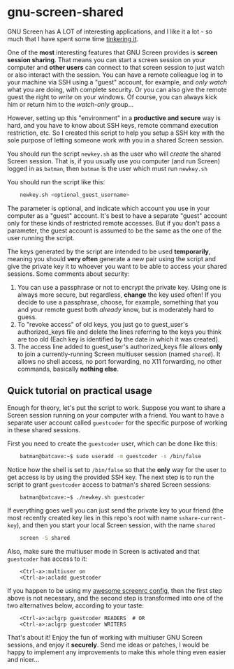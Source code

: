 gnu-screen-shared
=================

GNU Screen has A LOT of interesting applications, and I like it a lot - so much that I have spent some time [tinkering it](http://github.com/joaopizani/screenrc-ftw).

One of the **most** interesting features that GNU Screen provides is **screen session sharing**.
That means you can start a screen session on your computer and **other users** can connect to that screen session to just watch or also interact with the session.
You can have a remote colleague log in to your machine via SSH using a "guest" account, for example, and _only watch_ what you are doing, with complete security.
Or you can also give the remote guest the right to _write_ on your windows. Of course, you can always kick him or return him to the _watch-only_ group...

However, setting up this "environment" in a **productive and secure** way is hard, and you have to know about SSH keys, remote command execution restriction, etc.
So I created this script to help you setup a SSH key with the sole purpose of letting someone work with you in a shared Screen session.

You should run the script `newkey.sh` as the user who will _create_ the shared Screen session.
That is, if you usually use you computer (and run Screen) logged in as `batman`, then `batman` is the user which must run `newkey.sh`

You should run the script like this:

```bash
    newkey.sh <optional_guest_username>
```

The parameter is optional, and indicate which account you use in your computer as a "guest" account.
It's best to have a separate "guest" account only for these kinds of restricted remote accesses.
But if you don't pass a parameter, the guest account is assumed to be the same as the one of the user running the script.

The keys generated by the script are intended to be used **temporarily**,
meaning you should **very often** generate a new pair using the script and give the private key it to whoever you want to be able to access your shared sessions.
Some comments about security:

  1. You can use a passphrase or not to encrypt the private key.
     Using one is always more secure, but regardless, **change** the key used often!
     If you decide to use a passphrase, choose, for example, something that you and your remote guest both _already_ know, but is moderately hard to guess.
  2. To "revoke access" of old keys, you just go to guest_user's authorized_keys file and delete the lines referring to the keys you think are too old
     (Each key is identified by the date in which it was created).
  3. The access line added to guest_user's authorized_keys file allows **only** to join a currently-running Screen multiuser session (named `shared`).
     It allows no shell access, no port forwarding, no X11 forwarding, no other commands, basically **nothing else**.


Quick tutorial on practical usage
---------------------------------

Enough for theory, let's put the script to work.
Suppose you want to share a Screen session running on your computer with a friend.
You want to have a separate user account called `guestcoder` for the specific purpose of working in these shared sessions.

First you need to create the `guestcoder` user, which can be done like this:

```bash
    batman@batcave:~$ sudo useradd -m guestcoder -s /bin/false
```

Notice how the shell is set to `/bin/false` so that the **only** way for the user to get access is by using the provided SSH key.
The next step is to run the script to grant `guestcoder` access to batman's shared Screen sessions:

```bash
    batman@batcave:~$ ./newkey.sh guestcoder
```

If everything goes well you can just send the private key to your friend (the most recently created key lies in this repo's root with name `sshare-current-key`),
and then you start your local Screen session, with the name `shared`

```bash
    screen -S shared
```

Also, make sure the multiuser mode in Screen is activated and that `guestcoder` has access to it:

```
    <Ctrl-a>:multiuser on
    <Ctrl-a>:acladd guestcoder
```

If you happen to be using my [awesome screenrc config](http://github.com/joaopizani/screenrc-ftw),
then the first step above is not necessary, and the second step is transformed into one of the two alternatives below, according to your taste:

```
    <Ctrl-a>:aclgrp guestcoder READERS  # OR
    <Ctrl-a>:aclgrp guestcoder WRITERS
```

That's about it! Enjoy the fun of working with multiuser GNU Screen sessions, and enjoy it **securely**.
Send me ideas or patches, I would be happy to implement any improvements to make this whole thing even easier and nicer...

